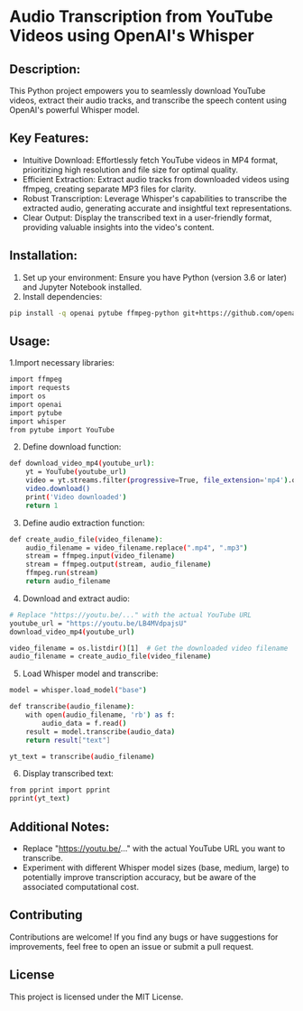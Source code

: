 # Audio Transcription from YouTube Videos using OpenAI's Whisper

## Description:

This Python project empowers you to seamlessly download YouTube videos, extract their audio tracks, and transcribe the speech content using OpenAI's powerful Whisper model.

## Key Features:

 - Intuitive Download: Effortlessly fetch YouTube videos in MP4 format, prioritizing high resolution and file size for optimal quality.
 - Efficient Extraction: Extract audio tracks from downloaded videos using ffmpeg, creating separate MP3 files for clarity.
 - Robust Transcription: Leverage Whisper's capabilities to transcribe the extracted audio, generating accurate and insightful text representations.
 - Clear Output: Display the transcribed text in a user-friendly format, providing valuable insights into the video's content.

## Installation:

1. Set up your environment: Ensure you have Python (version 3.6 or later) and Jupyter Notebook installed.
2. Install dependencies:
```bash
pip install -q openai pytube ffmpeg-python git+https://github.com/openai/whisper.git
```

## Usage:

1.Import necessary libraries:
```bash
import ffmpeg
import requests
import os
import openai
import pytube
import whisper
from pytube import YouTube
```

2. Define download function:
```bash
def download_video_mp4(youtube_url):
    yt = YouTube(youtube_url)
    video = yt.streams.filter(progressive=True, file_extension='mp4').order_by('resolution').desc().first()
    video.download()
    print('Video downloaded')
    return 1
```

3. Define audio extraction function:
```bash
def create_audio_file(video_filename):
    audio_filename = video_filename.replace(".mp4", ".mp3")
    stream = ffmpeg.input(video_filename)
    stream = ffmpeg.output(stream, audio_filename)
    ffmpeg.run(stream)
    return audio_filename
```

4. Download and extract audio:
```bash
# Replace "https://youtu.be/..." with the actual YouTube URL
youtube_url = "https://youtu.be/LB4MVdpajsU"
download_video_mp4(youtube_url)

video_filename = os.listdir()[1]  # Get the downloaded video filename
audio_filename = create_audio_file(video_filename)
```

5. Load Whisper model and transcribe:
```bash
model = whisper.load_model("base")

def transcribe(audio_filename):
    with open(audio_filename, 'rb') as f:
        audio_data = f.read()
    result = model.transcribe(audio_data)
    return result["text"]

yt_text = transcribe(audio_filename)
```

6. Display transcribed text:
```bash
from pprint import pprint
pprint(yt_text)
```

## Additional Notes:

- Replace "https://youtu.be/..." with the actual YouTube URL you want to transcribe.
- Experiment with different Whisper model sizes (base, medium, large) to potentially improve transcription accuracy, but be aware of the associated computational cost.

## Contributing
Contributions are welcome! If you find any bugs or have suggestions for improvements, feel free to open an issue or submit a pull request.

## License
This project is licensed under the MIT License.
